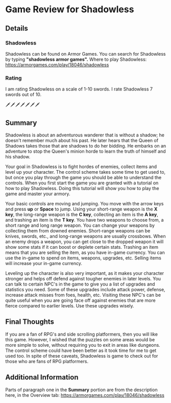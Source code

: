 # Game Review for Shadowless

## Details

### Shadowless
Shadowless can be found on Armor Games. You can search for Shadowless by typing **"shadowless armor games".** Where to play Shadowless: https://armorgames.com/play/18046/shadowless

### Rating
I am rating Shadowless on a scale of 1-10 swords. I rate Shadowless 7 swords out of 10.

:dagger::dagger::dagger::dagger::dagger::dagger::dagger:

## Summary
  Shadowless is about an adventurous wanderer that is without a shadow; he doesn't remember much about his past. He later hears that the Queen of Shadows takes those that are shadows to do her bidding. He embarks on an adventure to stop the Queen's minion horde to learn the truth of himself and his shadow.

  Your goal in Shadowless is to fight hordes of enemies, collect items and level up your character. The control scheme takes some time to get used to, but once you play through the game you should be able to understand the controls. When you first start the game you are granted with a tutorial on how to play Shadowless. Doing this tutorial will show you how to play the game and master your armory.

  Your basic controls are moving and jumping. You move with the arrow keys and press **up** or **Space** to jump. Using your short-range weapon is the **X key**, the long-range weapon is the **C key**, collecting an item is the **A key**, and trashing an item is the **T key**. You have two weapons to choose from, a short range and long range weapon. You can change your weapons by collecting them from downed enemies. Short-range weapons can be knives, swords, etc., and long-range weapons are usually crossbows. When an enemy drops a weapon, you can get close to the dropped weapon it will show some stats if it can boost or deplete certain stats. Trashing an item means that you are selling the item, as you have in-game currency. You can use the in-game to spend on items, weapons, upgrades, etc. Selling items will increase your in-game currency.

  Leveling up the character is also very important, as it makes your character stronger and helps off defend against tougher enemies in later levels. You can talk to certain NPC's in the game to give you a list of upgrades and statistics you need. Some of these upgrades include attack power, defense, increase attack misses from foes, health, etc. Visiting these NPC's can be quite useful when you are going face off against enemies that are more fierce compared to earlier levels. Use these upgrades wisely.

## Final Thoughts
If you are a fan of RPG's and side scrolling platformers, then you will like this game. However, I wished that the puzzles on some areas would be more simple to solve, without requiring you to exit in areas like dungeons. The control scheme could have been better as it took time for me to get used too. In spite of these caveats, Shadowless is game to check out for those who are fans of RPG platformers.

## Additional Information
Parts of paragraph one in the **Summary** portion are from the description here, in the Overview tab: https://armorgames.com/play/18046/shadowless

